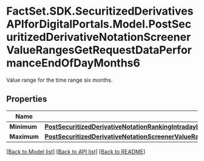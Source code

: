 # FactSet.SDK.SecuritizedDerivativesAPIforDigitalPortals.Model.PostSecuritizedDerivativeNotationScreenerValueRangesGetRequestDataPerformanceEndOfDayMonths6
Value range for the time range six months.

## Properties

Name | Type | Description | Notes
------------ | ------------- | ------------- | -------------
**Minimum** | [**PostSecuritizedDerivativeNotationRankingIntradayListRequestDataPerformanceRelativeMinimum**](PostSecuritizedDerivativeNotationRankingIntradayListRequestDataPerformanceRelativeMinimum.md) |  | [optional] 
**Maximum** | [**PostSecuritizedDerivativeNotationScreenerValueRangesGetRequestDataCurrentInterestRateValueMaximum**](PostSecuritizedDerivativeNotationScreenerValueRangesGetRequestDataCurrentInterestRateValueMaximum.md) |  | [optional] 

[[Back to Model list]](../README.md#documentation-for-models) [[Back to API list]](../README.md#documentation-for-api-endpoints) [[Back to README]](../README.md)


